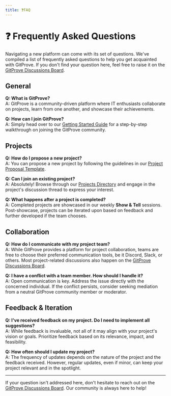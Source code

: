 ```yaml
---
title: ❓FAQ
---
```


# ❓ Frequently Asked Questions

Navigating a new platform can come with its set of questions. We've compiled a list of frequently asked questions to help you get acquainted with GitProve. If you don't find your question here, feel free to raise it on the [GitProve Discussions Board](https://github.com/orgs/Git-Prove/discussions).

## General

**Q: What is GitProve?**  
A: GitProve is a community-driven platform where IT enthusiasts collaborate on projects, learn from one another, and showcase their achievements.

**Q: How can I join GitProve?**  
A: Simply head over to our [Getting Started Guide](/docs/Introduction/getting-started) for a step-by-step walkthrough on joining the GitProve community.

## Projects

**Q: How do I propose a new project?**  
A: You can propose a new project by following the guidelines in our [Project Proposal Template](/docs/Introduction/project-proposal-template).

**Q: Can I join an existing project?**  
A: Absolutely! Browse through our [Projects Directory](/docs/Projects/projects-showcase) and engage in the project's discussion thread to express your interest.

**Q: What happens after a project is completed?**  
A: Completed projects are showcased in our weekly **Show & Tell** sessions. Post-showcase, projects can be iterated upon based on feedback and further developed if the team chooses.

## Collaboration

**Q: How do I communicate with my project team?**  
A: While GitProve provides a platform for project collaboration, teams are free to choose their preferred communication tools, be it Discord, Slack, or others. Most project-related discussions also happen on the [GitProve Discussions Board](https://github.com/orgs/Git-Prove/discussions).

**Q: I have a conflict with a team member. How should I handle it?**  
A: Open communication is key. Address the issue directly with the concerned individual. If the conflict persists, consider seeking mediation from a neutral GitProve community member or moderator.

## Feedback & Iteration

**Q: I've received feedback on my project. Do I need to implement all suggestions?**  
A: While feedback is invaluable, not all of it may align with your project's vision or goals. Prioritize feedback based on its relevance, impact, and feasibility.

**Q: How often should I update my project?**  
A: The frequency of updates depends on the nature of the project and the feedback received. However, regular updates, even if minor, can keep your project relevant and in the spotlight.

---

If your question isn't addressed here, don't hesitate to reach out on the [GitProve Discussions Board](https://github.com/orgs/Git-Prove/discussions). Our community is always here to help!

